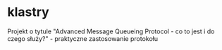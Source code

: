 # klastry

Projekt o tytule &#34;Advanced Message Queueing Protocol - co to jest i do czego służy?&#34; - praktyczne zastosowanie protokołu